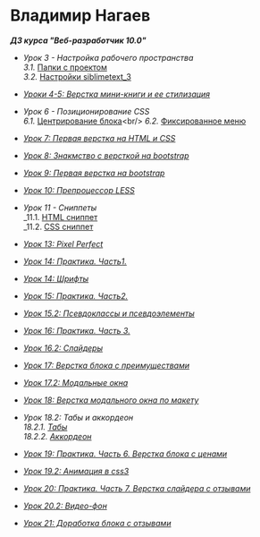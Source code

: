 <h1 text-align="center"> Владимир Нагаев</h1>
    
***ДЗ курса "Веб-разработчик 10.0"***

* _Урок 3 - Настройка рабочего пространства_<br/>
    _3.1._ [Папки с проектом](https://09091984.github.io/Lesson_3_(properties)/Папки%20с%20проектом.png)<br/>
    _3.2._ [Настройки siblimetext_3](https://09091984.github.io/Lesson_3_(properties)/Насторойки%20siblime.png)
    
* [_Уроки 4-5: Верстка мини-книги и ее стилизация_](https://09091984.github.io/lesson_4_5%20(html_css)/)

* _Урок 6 - Позиционирование CSS_<br/>
    _6.1._ [Центрирование блока](https://09091984.github.io/lesson_6(позиц.%20CSS)/block_center.html)<br/>
    _6.2._ [Фиксированное меню](https://09091984.github.io/lesson_6(позиц.%20css)/fix_menu.html)
    
* [_Урок 7: Первая верстка на HTML и CSS_](https://09091984.github.io/Lesson_7(one_maket)/Project_Lesson_10/million.html)

* [_Урок 8: Знакмство с версткой на bootstrap_](https://09091984.github.io/Lesson_8_(bootstrap)/Bootstrap_1.html)

* [_Урок 9: Первая верстка на bootstrap_](https://09091984.github.io/Leson_9_(bootstrap_2)/bootstrap_2.html)

* [_Урок 10: Препроцессор LESS_](https://09091984.github.io/Lesson_10_LESS/homework.css)

* _Урок 11 - Сниппеты_<br/>
    _11.1. [HTML сниппет](https://09091984.github.io/Lesson_11_(snippets)/HTML_snippet.png)<br/>
    _11.2. [CSS сниппет](https://09091984.github.io/Lesson_11_(snippets)/CSS_snippet.png)
    
* [_Урок 13: Pixel Perfect_](https://09091984.github.io/Lesson_13_(pixel_perfect)/Pixel_Perfect.html)

* [_Урок 14: Практика. Часть1._](https://09091984.github.io/Lesson_14_(practik_1)/practik_1.html)

* [_Урок 14: Шрифты_](https://09091984.github.io/Lesson_14.2_(shrift)/fonts.html)

* [_Урок 15: Практика. Часть2._](https://09091984.github.io/Lesson_15_(practik_2)/practik_2.html)

* [_Урок 15.2: Псевдоклассы и псевдоэлементы_](https://09091984.github.io/Lesson_15.2_(effect)/psevdo.html)

* [_Урок 16: Практика. Часть 3._](https://09091984.github.io/Lesson_16_(practik_3)/index.html)

* [_Урок 16.2: Слайдеры_](https://09091984.github.io/Lesson_16.2_(practik_4)/first-slider.html)

* [_Урок 17: Верстка блока с преимуществами_](https://09091984.github.io/Lesson_17_(features)/featurse.html)

* [_Урок 17.2: Модальные окна_](https://09091984.github.io/Lesson_17.2_(modal_window)/modal_window.html)

* [_Урок 18: Верстка модального окна по макету_](https://09091984.github.io/Lesson-18%20(practic_5)/mod_window.html)
* _Урок 18.2: Табы и аккордеон_<br/>
    _18.2.1._ [_Табы_](https://09091984.github.io/Lesson_18.2_(taby)/taby/tabs.html)<br/>
    _18.2.2._ [_Аккордеон_](https://09091984.github.io/Lesson_18.2_(taby)/accardeon/index.html)
    
* [_Урок 19: Практика. Часть 6. Верстка блока с ценами_](https://09091984.github.io/Lesson_19_(practik_6_price)/price.html)

* [_Урок 19.2: Анимация в css3_](https://09091984.github.io/Lesson_19.2_(animate)/taby/tabs.html)

* [_Урок 20: Практика. Часть 7. Верстка слайдера с отзывами_](https://09091984.github.io/Lesson_20_(practik_7_feedback)/feedback.html)

* [_Урок 20.2: Видео-фон_](https://09091984.github.io/Lesson_20.2_(video-fon)/video-fon.html)

* [_Урок 21: Доработка блока с отзывами_](https://09091984.github.io/Lesson_21_(practik_8_feedback)/feedback.html)

